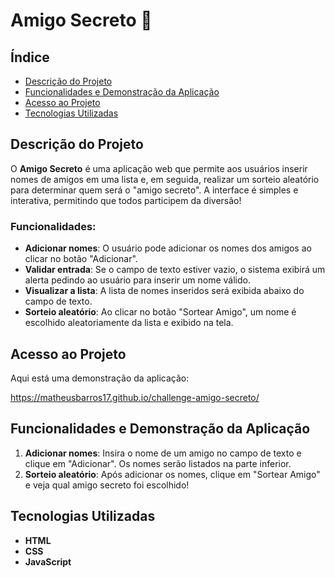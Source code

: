 # Amigo Secreto 🎉

## Índice

- [Descrição do Projeto](#descrição-do-projeto)
- [Funcionalidades e Demonstração da Aplicação](#funcionalidades-e-demonstração-da-aplicação)
- [Acesso ao Projeto](#acesso-ao-projeto)
- [Tecnologias Utilizadas](#tecnologias-utilizadas)

## Descrição do Projeto

O **Amigo Secreto** é uma aplicação web que permite aos usuários inserir nomes de amigos em uma lista e, em seguida, realizar um sorteio aleatório para determinar quem será o "amigo secreto". A interface é simples e interativa, permitindo que todos participem da diversão!

### Funcionalidades:
- **Adicionar nomes**: O usuário pode adicionar os nomes dos amigos ao clicar no botão "Adicionar".
- **Validar entrada**: Se o campo de texto estiver vazio, o sistema exibirá um alerta pedindo ao usuário para inserir um nome válido.
- **Visualizar a lista**: A lista de nomes inseridos será exibida abaixo do campo de texto.
- **Sorteio aleatório**: Ao clicar no botão "Sortear Amigo", um nome é escolhido aleatoriamente da lista e exibido na tela.

## Acesso ao Projeto
Aqui está uma demonstração da aplicação:

https://matheusbarros17.github.io/challenge-amigo-secreto/

## Funcionalidades e Demonstração da Aplicação

1. **Adicionar nomes**: Insira o nome de um amigo no campo de texto e clique em "Adicionar". Os nomes serão listados na parte inferior.
2. **Sorteio aleatório**: Após adicionar os nomes, clique em "Sortear Amigo" e veja qual amigo secreto foi escolhido!

## Tecnologias Utilizadas

- **HTML**
- **CSS**
- **JavaScript**
